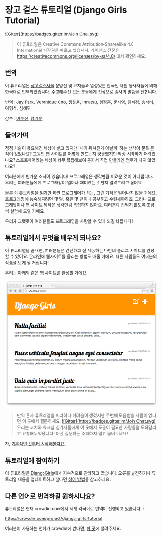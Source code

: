 # 장고 걸스 튜토리얼 (Django Girls Tutorial)

[![Gitter](https://badges.gitter.im/Join Chat.svg)](https://gitter.im/DjangoGirls/tutorial?utm_source=badge&utm_medium=badge&utm_campaign=pr-badge&utm_content=badge)

> 이 튜토리얼은 Creative Commons Attribution-ShareAlike 4.0 International 저작권을 따르고 있습니다. 라이센스 전문은 https://creativecommons.org/licenses/by-sa/4.0/ 에서 확인하세요.

## 번역
이 튜토리얼은 [장고걸스서울](https://djangogirls.org/seoul) 운영진 및 코치들과 열정있는 한국인 자원 봉사자들에 의해 한국어로 번역되었습니다. 수고해주신 모든 분들에게 진심으로 감사의 말씀을 전합니다.

번역 : [Jay Park](http://jinto.pe.kr/), [Veronique Cho](https://www.facebook.com/babygirl13xx?fref=ts), [정광윤](https://twitter.com/initialkommit), innatsu, 임정훈, 문지영, 김휘경, 송석리, 여형석, 심혜민

감수 : [이수진](http://sujinlee.me/), [함기훈](https://www.facebook.com/gihun.ham?fref=ts)

## 들어가며

점점 기술이 중요해진 세상에 살고 있지만 '내가 뒤쳐진게 아닐까' 하는 생각이 문득 든 적이 있었나요? 그동안 웹 사이트를 어떻게 만드는지 궁긍했지만 막상 시작하기 어려웠나요? 소프트웨어라는 세상이 너무 복잡해보여 혼자서 직접 만들기엔 엄두가 나지 않았나요?

여러분에게 반가운 소식이 있습니다! 프로그래밍은 생각만큼 어려운 것이 아니랍니다. 우리는 여러분들에게 프로그래밍이 얼마나 재미있는 것인지 알려드리고 싶어요.

물론 이 튜토리얼을 읽기만 하면 프로그래머가 되는, 그런 기적은 일어나지 않을 거에요. 프로그래밍에 능숙해지려면 몇 달, 혹은 몇 년이나 공부하고 수련해야하죠. 그러나 프로그래밍이나 웹 사이트 제작은 생각만큼 복잡하지 않아요. 여러분이 겁먹지 않도록 조금씩 설명해 드릴 거에요.

우리가 그랬듯이 여러분들도 프로그래밍을 사랑할 수 있게 되길 바랍니다!

## 튜토리얼에서 무엇을 배우게 되나요?

이 튜토리얼을 끝내면, 여러분들은 간단하고 잘 작동하는 나만의 블로그 사이트를 완성할 수 있어요. 온라인에 웹사이트를 올리는 방법도 배울 거에요. 다른 사람들도 여러분의 작품을 보게 될 거랍니다!

우리는 아래와 같은 웹 사이트를 완성할 거에요.

![그림 0.1][2]

 [2]: images/application.png

> 만약 혼자 튜토리얼을 따라하다 어려움이 생겼지만 주변에 도움받을 사람이 없다면 이 곳에서 질문하세요.
[![Gitter](https://badges.gitter.im/Join Chat.svg)](https://gitter.im/DjangoGirls/tutorial?utm_source=badge&utm_medium=badge&utm_campaign=pr-badge&utm_content=badge)
우리는 코치와 워크샵 참가자들에게 이 곳에서 도움이 필요한 사람들을 도와달라고 요청해두었답니다! 어떤 질문이든 주저하지 말고 물어보세요!

자, [기본적인 것부터 시작해볼까요.][3]

 [3]: ./how_the_internet_works/README.md

## 튜토리얼에 참여하기

이 튜토리얼은 [DjangoGirls][4]에서 지속적으로 관리하고 있습니다. 오류를 발견하거나 튜토리얼 내용을 업데이트하고 싶다면 [참여 방법][5]을 참고하세요.

 [4]: https://djangogirls.org/
 [5]: https://github.com/DjangoGirls/tutorial/blob/master/README.md

## 다른 언어로 번역하길 원하시나요?

튜토리얼은 현재 crowdin.com에서 세계 각국어로 번역이 진행되고 있습니다. :

https://crowdin.com/project/django-girls-tutorial

여러분이 사용하는 언어가 crowdin에 없다면, [이 곳][6]에 알려주세요.

 [6]: https://github.com/DjangoGirls/tutorial/issues/new
